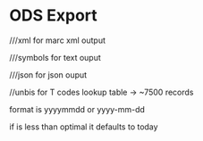 # ODS Export

//<date>/xml for marc xml output
  
//<date>/symbols for text ouput
  
//<date>/json for json ouput
  
//unbis for T codes lookup table -> ~7500 records
  
 <date> format is yyyymmdd or yyyy-mm-dd
  
 if <date> is less than optimal it defaults to today
